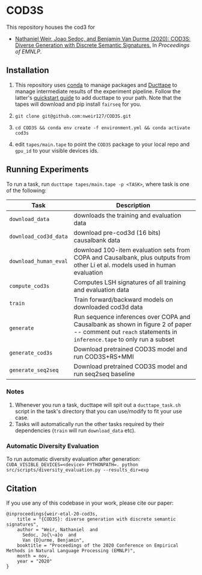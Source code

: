# COD3S
This repository houses the cod3 for 
 - [Nathaniel Weir, Joao Sedoc, and Benjamin Van Durme (2020): 
   COD3S: Diverse Generation with Discrete Semantic Signatures.](https://arxiv.org/pdf/2010.02882.pdf) In _Proceedings of EMNLP_.
## Installation
1. This repository uses [conda](https://docs.conda.io/en/latest/miniconda.html) to manage packages and [Ducttape](https://github.com/jhclark/ducttape) to manage intermediate results 
of the experiment pipeline. Follow the latter's [quickstart guide](https://github.com/jhclark/ducttape#quick-start) to add ducttape to your path. Note that the tapes will download and pip install `fairseq` for you.  

2. `git clone git@github.com:nweir127/COD3S.git`
3. `cd COD3S && conda env create -f environment.yml && conda activate cod3s`
4. edit `tapes/main.tape` to point the `COD3S` package to your local repo and `gpu_id` to your visible devices ids.


## Running Experiments
To run a task, run `ducttape tapes/main.tape -p <TASK>`, where task is one of the following:

| Task           | Description                                                      |
|----------------|------------------------------------------------------------------|
| `download_data`| downloads the training and evaluation data              |
| `download_cod3d_data` | download pre-cod3d (16 bits) causalbank data |
| `download_human_eval` | download 100-item evaluation sets from COPA and Causalbank, plus outputs from other Li et al. models used in human evaluation |
| `compute_cod3s`  | Computes LSH signatures of all training and evaluation data      |
| `train`   |    Train forward/backward models on downloaded cod3d data       |
| `generate` | Run sequence inferences over COPA and Causalbank as shown in figure 2 of paper -- comment out `reach` statements in `inference.tape` to only run a subset|
| `generate_cod3s` | Download pretrained COD3S model and run COD3S+RS+MMI | 
| `generate_seq2seq` | Download pretrained COD3S model and run seq2seq baseline | 

### Notes
1. Whenever you run a task, ducttape will spit out a `ducttape_task.sh` script in the task's directory that you can use/modify to fit your use case.
2. Tasks will automatically run the other tasks required by their dependencies (`train` will run `download_data` etc).
### Automatic Diversity Evaluation
To run automatic diversity evaluation after generation:
`CUDA_VISIBLE_DEVICES=<device> PYTHONPATH=. python src/scripts/diversity_evaluation.py --results_dir=exp`



## Citation

If you use any of this codebase in your work, please cite our paper:

```
@inproceedings{weir-etal-20-cod3s,
    title = "{COD3S}: diverse generation with discrete semantic signatures",
    author = "Weir, Nathaniel  and
      Sedoc, Jo{\~a}o  and
      Van {D}urme, Benjamin",
    booktitle = "Proceedings of the 2020 Conference on Empirical Methods in Natural Language Processing (EMNLP)",
    month = nov,
    year = "2020"
}
```
